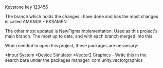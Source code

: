 Keystone key 123456

The branch which holds the changes i have done and has the most changes is called AMANDA - EKSAMEN

The other most updated is NewFigmaImplementation: Used as this project's main branch. The most up to date, and with each branch merged into this.

When needed to open this project, these packages are nessesary:

*Input System
*Device Simulator
*Vector2 Graphics - Write this in the search bare under the packages manager: com.unity.vectorgraphics
